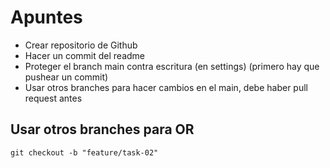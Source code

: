 # Apuntes

- Crear repositorio de Github
- Hacer un commit del readme
- Proteger el branch main contra escritura (en settings) (primero hay que pushear un commit)
- Usar otros branches para hacer cambios en el main, debe haber pull request antes

## Usar otros branches para OR
`git checkout -b "feature/task-02"`